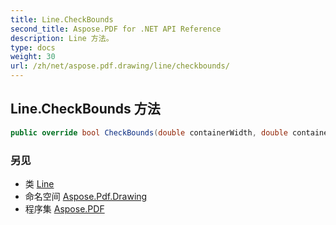 ```yaml
---
title: Line.CheckBounds
second_title: Aspose.PDF for .NET API Reference
description: Line 方法。
type: docs
weight: 30
url: /zh/net/aspose.pdf.drawing/line/checkbounds/
---
```

## Line.CheckBounds 方法

```csharp
public override bool CheckBounds(double containerWidth, double containerHeight)
```

### 另见

* 类 [Line](../)
* 命名空间 [Aspose.Pdf.Drawing](../../../aspose.pdf.drawing/)
* 程序集 [Aspose.PDF](../../../)